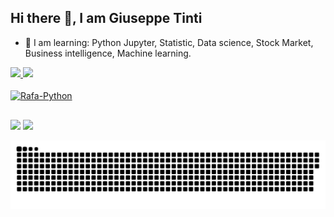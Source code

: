 ## Hi there 👋, I am Giuseppe Tinti
- 🌱 I am learning: Python Jupyter, Statistic, Data science, Stock Market, Business intelligence, Machine learning.  

 <div>
  <a href="https://github.com/Giuseppe31-s">
  <img height="180em" src="https://github-readme-stats.vercel.app/api?username=Giuseppe31-s&show_icons=true&theme=dark&include_all_commits=true&count_private=true"/>
  <img height="180em" src="https://github-readme-stats.vercel.app/api/top-langs/?username=Giuseppe31-s&layout=compact&langs_count=7&theme=dark"/>
</div>
  
  
  <div style="display: inline_block"><br>
  <img align="center" alt="Rafa-Python" height="30" width="40" src="https://cdn.jsdelivr.net/gh/devicons/devicon/icons/jupyter/jupyter-original-wordmark.svg">

</div>
  
  ##
  
 <div> 

  <a href = "mailto:giuseppe31tinti@gmail.com"><img src="https://img.shields.io/badge/-Gmail-%23333?style=for-the-badge&logo=gmail&logoColor=white" target="_blank"></a>
  <a href = "https://www.linkedin.com/in/giuseppetinti/"><img src="https://img.shields.io/badge/LinkedIn-0077B5?style=for-the-badge&logo=linkedin&logoColor=white" target="_blank"></a>
  

 
   
 ![Snake animation](https://github.com/Giuseppe31-s/Giuseppe31-s/blob/output/github-contribution-grid-snake.svg)
</div>
